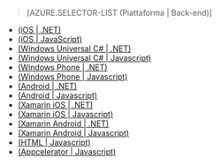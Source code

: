 ﻿> [AZURE.SELECTOR-LIST (Piattaforma | Back-end)]
- [(iOS | .NET)](/documentation/articles/mobile-services-dotnet-backend-ios-get-started-users/)
- [(iOS | JavaScript)](/documentation/articles/mobile-services-ios-get-started-users/)
- [(Windows Universal C# | .NET)](/documentation/articles/mobile-services-dotnet-backend-windows-universal-dotnet-get-started-users/)
- [(Windows Universal C# | Javascript)](/documentation/articles/mobile-services-javascript-backend-windows-universal-dotnet-get-started-users/)
- [(Windows Phone | .NET)](/documentation/articles/mobile-services-dotnet-backend-windows-phone-get-started-users/)
- [(Windows Phone | Javascript)](/documentation/articles/mobile-services-windows-phone-get-started-users/)
- [(Android | .NET)](/documentation/articles/mobile-services-dotnet-backend-android-get-started-users/)
- [(Android | Javascript)](/documentation/articles/mobile-services-android-get-started-users/)
- [(Xamarin iOS | .NET)](/documentation/articles/mobile-services-dotnet-backend-xamarin-ios-get-started-users/)
- [(Xamarin iOS | Javascript)](/documentation/articles/partner-xamarin-mobile-services-ios-get-started-users/)
- [(Xamarin Android | .NET)](/documentation/articles/mobile-services-dotnet-backend-xamarin-android-get-started-users/)
- [(Xamarin Android | Javascript)](/documentation/articles/partner-xamarin-mobile-services-android-get-started-users/)
- [(HTML | Javascript)](/documentation/articles/mobile-services-html-get-started-users/)
- [(Appcelerator | Javascript)](/documentation/articles/partner-appcelerator-mobile-services-javascript-backend-appcelerator-get-started-users/)

<!--HONumber=47-->
